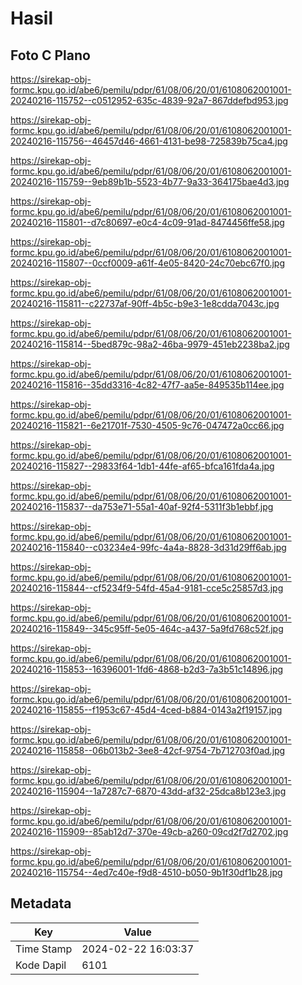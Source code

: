 # Hasil

## Foto C Plano

https://sirekap-obj-formc.kpu.go.id/abe6/pemilu/pdpr/61/08/06/20/01/6108062001001-20240216-115752--c0512952-635c-4839-92a7-867ddefbd953.jpg

https://sirekap-obj-formc.kpu.go.id/abe6/pemilu/pdpr/61/08/06/20/01/6108062001001-20240216-115756--46457d46-4661-4131-be98-725839b75ca4.jpg

https://sirekap-obj-formc.kpu.go.id/abe6/pemilu/pdpr/61/08/06/20/01/6108062001001-20240216-115759--9eb89b1b-5523-4b77-9a33-364175bae4d3.jpg

https://sirekap-obj-formc.kpu.go.id/abe6/pemilu/pdpr/61/08/06/20/01/6108062001001-20240216-115801--d7c80697-e0c4-4c09-91ad-8474456ffe58.jpg

https://sirekap-obj-formc.kpu.go.id/abe6/pemilu/pdpr/61/08/06/20/01/6108062001001-20240216-115807--0ccf0009-a61f-4e05-8420-24c70ebc67f0.jpg

https://sirekap-obj-formc.kpu.go.id/abe6/pemilu/pdpr/61/08/06/20/01/6108062001001-20240216-115811--c22737af-90ff-4b5c-b9e3-1e8cdda7043c.jpg

https://sirekap-obj-formc.kpu.go.id/abe6/pemilu/pdpr/61/08/06/20/01/6108062001001-20240216-115814--5bed879c-98a2-46ba-9979-451eb2238ba2.jpg

https://sirekap-obj-formc.kpu.go.id/abe6/pemilu/pdpr/61/08/06/20/01/6108062001001-20240216-115816--35dd3316-4c82-47f7-aa5e-849535b114ee.jpg

https://sirekap-obj-formc.kpu.go.id/abe6/pemilu/pdpr/61/08/06/20/01/6108062001001-20240216-115821--6e21701f-7530-4505-9c76-047472a0cc66.jpg

https://sirekap-obj-formc.kpu.go.id/abe6/pemilu/pdpr/61/08/06/20/01/6108062001001-20240216-115827--29833f64-1db1-44fe-af65-bfca161fda4a.jpg

https://sirekap-obj-formc.kpu.go.id/abe6/pemilu/pdpr/61/08/06/20/01/6108062001001-20240216-115837--da753e71-55a1-40af-92f4-5311f3b1ebbf.jpg

https://sirekap-obj-formc.kpu.go.id/abe6/pemilu/pdpr/61/08/06/20/01/6108062001001-20240216-115840--c03234e4-99fc-4a4a-8828-3d31d29ff6ab.jpg

https://sirekap-obj-formc.kpu.go.id/abe6/pemilu/pdpr/61/08/06/20/01/6108062001001-20240216-115844--cf5234f9-54fd-45a4-9181-cce5c25857d3.jpg

https://sirekap-obj-formc.kpu.go.id/abe6/pemilu/pdpr/61/08/06/20/01/6108062001001-20240216-115849--345c95ff-5e05-464c-a437-5a9fd768c52f.jpg

https://sirekap-obj-formc.kpu.go.id/abe6/pemilu/pdpr/61/08/06/20/01/6108062001001-20240216-115853--16396001-1fd6-4868-b2d3-7a3b51c14896.jpg

https://sirekap-obj-formc.kpu.go.id/abe6/pemilu/pdpr/61/08/06/20/01/6108062001001-20240216-115855--f1953c67-45d4-4ced-b884-0143a2f19157.jpg

https://sirekap-obj-formc.kpu.go.id/abe6/pemilu/pdpr/61/08/06/20/01/6108062001001-20240216-115858--06b013b2-3ee8-42cf-9754-7b712703f0ad.jpg

https://sirekap-obj-formc.kpu.go.id/abe6/pemilu/pdpr/61/08/06/20/01/6108062001001-20240216-115904--1a7287c7-6870-43dd-af32-25dca8b123e3.jpg

https://sirekap-obj-formc.kpu.go.id/abe6/pemilu/pdpr/61/08/06/20/01/6108062001001-20240216-115909--85ab12d7-370e-49cb-a260-09cd2f7d2702.jpg

https://sirekap-obj-formc.kpu.go.id/abe6/pemilu/pdpr/61/08/06/20/01/6108062001001-20240216-115754--4ed7c40e-f9d8-4510-b050-9b1f30df1b28.jpg


## Metadata

| Key        | Value               |
| ---------- | ------------------- |
| Time Stamp | 2024-02-22 16:03:37 |
| Kode Dapil | 6101                |



